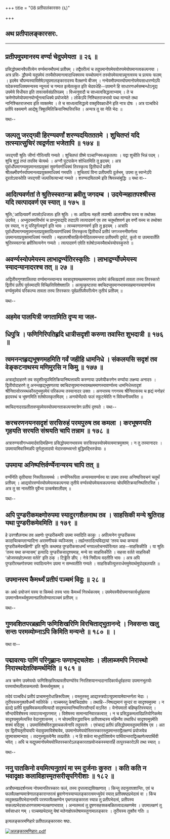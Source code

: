 +++
title = "08 प्रतीपालंकारसरः (६)"

+++


## अथ प्रतीपालङ्कारसरः.

------------------------------------------------------------------------



## प्रतीपमुपमानस्य वर्ण्या चेदुपमेयता ॥ २६ ॥

प्रसिद्धोपमानवैपरीत्येन वर्ण्यमानमौपम्यं प्रतीपम् । तद्वैपरीत्यं च
तदुपमानोपमेययोरुपमेयोपमानत्वकल्पनया । अत्र प्रसि- द्धौपम्ये यदुपमेयं
तस्यैवोपमानत्वादाधिक्यस्य यच्चोपमानं तस्योपमेयत्वान्न्यूनत्वस्य च
प्रत्ययः फलम् । इदमेव चौपम्यस्याविशेषेऽप्युपमालङ्कारादस्य वैलक्षण्ये
बीजम् । नन्वेवमौपम्यस्योपमानोपमेयसाधारण्येऽपि यदेकस्याधिक्यमन्यस्य
न्यूनत्वं च गम्यत इत्येतत्कुत इति चेदवधेहि--उपमाने हि
साधारणधर्मसम्बन्धोऽनूद्य उपमेये विधीयत इति तावत्सर्वसंप्रतिपन्नम् ।
विध्यनुवादौ च साध्यत्वसिद्धत्वाभ्याम् । ते च
क्रमेणोपमेयोपमानयोर्न्यूनत्वाधिक्ये प्रयोजयेते । लोकेऽपि निश्चितराजभावो
यथा मान्यते तथा नानिश्चितराजभाव इति व्यक्तमेव । ते च साध्यत्वसिद्धत्वे
वक्तृविवक्षाधीने इति नात्र दोषः । अत्र पञ्चविधे प्रतीपे वक्ष्यमाणे
आद्येषु त्रिषूपमितिक्रियानिष्पत्तिरस्ति । अन्यत्र तु सा नेति भेदः ॥

यथा--



## जल्पतु जरद्गवी हिरण्यवर्णां शरण्यदयितततमे । शुचितप्तं यदि तत्स्यात्सुचिरं त्वद्वर्णता भजेतापि ॥ १७४ ॥

जरद्गवी श्रुतिः जीर्णा गौरित्यपि गम्यते । शुचितप्तं ग्रीष्मे
पञ्चाग्निमध्यकृततपः । यद्वा शुचीति भिन्नं पदम् । शुचि शुद्धं तप्तं
तपस्वि चेत्यर्थः । अग्नौ पुटपाकेन शोधितमिति तु हृदयम् । अत्र
पूर्वार्धोपमागम्यमुपमानताप्रयुक्तं सुवर्णवर्णाधिक्यं तिरस्कृत्य
द्वितीयार्धे प्रतीपं श्रीलक्ष्मीवर्णस्योपमानत्वप्रयुक्तमाधिक्यं गमयति ।
शुचितापं विना प्रतीपमपि दुर्लभम्, उपमा तु स्वप्नेऽपि दूरतोऽपास्तेति
जरद्गवी जल्पत्वित्याभ्यां गम्यते । शरण्यदयिततमे इति श्रियस्संबुद्धिः ॥
यथा वा--



## आदित्यवर्णतां ते श्रुतिस्स्वतन्त्रा ब्रवीतु जगदम्ब । उदयेन्महातपश्श्रीस्स यदि त्वत्पादवर्ण एव स्यात् ॥ १७५ ॥

श्रुतिः,'आदित्यवर्णे तपसोऽधिजातः इति श्रुतिः । सः आदित्यः महती
तपश्श्रीः आतपश्रीश्च यस्य स तथोक्तः उदयेत् । अभ्युदयमाविर्भावं च
प्राप्नुयाद्यदि तदाऽपि त्वत्पादवर्ण एव तव चतुर्थांशवर्ण इव वर्णो यस्य स
तथोक्त एव स्यात्, न तु परिपूर्णत्वद्वर्ण इति भावः । त्वच्चरणारुणवर्ण इति
तु हृदयम् । अत्रापि पूर्वार्धोपमागम्यमुपमानताप्रयुक्तादित्यवर्णाधिक्यं
तिरस्कृत्य द्वितीयार्धे प्रतीपं जगज्जननीवर्णस्य उपमानताप्रयुक्तमाधिक्यं
गमयति । महातपश्रीसाहित्येनोदितत्वमन्तरा प्रतीपमपि दुर्घटं, कुतो वा
उपमावार्तेति श्रुतिस्स्वतन्त्रा ब्रवीत्वित्यनेन गम्यते । त्वत्पादवर्ण
एवेति श्लेषोऽप्यस्यैवार्थस्योपस्कुरुते ॥

## अवर्ण्यस्योपमेयस्य लाभाद्वर्ण्यतिरस्कृतिः । लाभाद्वर्ण्योपमेयस्य स्यादन्यानादरश्च तत् ॥ २७ ॥

अद्वितीयगुणशालितया वर्ण्यमानस्यान्यत्र स्वसादृश्यमक्षममाणस्य उपमेयं
कंचित्प्रदर्श्य तावता तस्य तिरस्कारो द्वितीयं प्रतीपं पूर्वस्मादपि
विच्छित्तिविशेषशालि । अत्युत्कृष्टतया
क्वचिदप्युपमानभावमसहमानस्यावर्ण्यस्य वर्ण्यमुपमेयं परिकल्प्य तावता तस्य
तिरस्कारः पूर्वप्रतीपवैपरीत्येन तृतीयं प्रतीपम् ॥

यथा--



## अहमेव पालयित्री जगतामिति दृप्य मा जल-

## धिपुत्रि । फणिगिरिपतिहृदि धात्रीसदृशी करुणा तवास्ति शुभदात्री ॥ १७६ ॥



## त्वमनन्तहृद्यभूषणमहमिति गर्वं जहीहि धामनिधे । संकलयसि सदृशं तव वेङ्कटनाथस्य मणिमुरसि न किमु ॥ १७७ ॥

अत्राद्योदाहरणे तव सदृशीत्युपमितिक्रियानिष्पत्तावपि करुणाया उपमेयीकरणेन
वर्ण्याया लक्ष्म्या अनादरः । द्वितीयोदाहरणे तु अनन्तहृद्यभूषणतया
क्वचिदप्युपमानभावमक्षममाणस्यावर्ण्यस्य धामनिधेस्तादृशं
श्रीनिवासोरस्स्थकौस्तुभमुपमेयं परिकल्प्य तस्यानादर उक्तः । अनन्तस्य
गगनस्य श्रीनिवासस्य च हृद्यं मनोहरं हृदयस्थं च भूषणमिति
श्लेषोपस्कृतमिदम् । अनयोर्भेदयोः फलं स्फुटमेवेति न विवेचनीयमस्ति ॥

क्वचिदनादराप्रतीतावप्युपमेयस्योपमानताकल्पनमात्रेण प्रतीपं दृश्यते ।
यथा--



## करचरणनयनसदृशं सरसिरुहं परमपुरुष तव कमला । करभूषणयति गृहयति सरयति संश्रयति चापि तन्नाम ॥ १७८ ॥

अत्रारुण्यसौगन्ध्यमार्दवादिमहिम्ना प्रसिद्धोपमानभावस्य
सरसिरुहस्योपमेयत्वमात्रमुक्तम् । न तु तस्यानादरः । उपमायामिवास्मिन्नपि
पूर्णलुप्तादयो भेदास्सम्भवन्तो बुद्धिमद्भिरुन्नेयाः ॥

## उपमाया अनिष्पत्तिर्वर्ण्येनान्यस्य चापि तत् ॥

वर्ण्येनेति तृतीयाया निरूपितत्वमर्थः । वर्ण्यनिरूपिता अन्यस्यावर्ण्यस्य
या उपमा तस्या अनिष्पत्तिवचनं चतुर्थं प्रतीपम् ।
आद्ययोरवर्ण्यस्योपमेयत्वकल्पनया तृतीये वर्ण्यस्योपमेयत्वकल्पनया
चोपमितिक्रयानिष्पत्तिरस्ति । अत्र तु सा नास्तीति पूर्वेभ्य
उत्कर्षशालीदम् ॥

यथा--



## अपि पुण्डरीकमक्ष्णोरुपमा स्यादुरगशैलनाथ तव । साहसिकी मन्ये श्रुतिराह यथा पुण्डरीकमेवमिति ॥ १७९ ॥

हे उरगशैलनाथ तव अक्ष्णोः पुण्डरीकमपि उपमा स्यादिति काकुः । अपीत्यनेन
पुण्डरीकस्य कादाचित्कम्लान्यादिना अरामणीयकं व्यञ्जितम् ।
तर्ह्यन्तरादित्यविद्यायां ‘तस्य यथा कप्यासं पुण्डरीकमेवमक्षिणी' इति
श्रुतिः कथमाह पुण्डरीकसाधर्म्यं भगवल्लोचनयोरित्यत आह--साहसिकीति । या
श्रुतिः ‘तस्य यथा कप्यासम्’ इत्यादिः पुण्डरीकसादृश्यमाह, मन्ये सा
साहसिकीति । सहसा वर्तते साहसिकी ‘ओजस्सहोऽम्भसा वर्तते’ इति ठक् ।
टिड्ढेति ङीप् । नेत्रे निमील्य वदतीति भावः । अत्र अपि
पुण्डरीरमक्ष्णोरुपमा स्यादित्यनेन उपमा न सम्भवतीति गम्यते ।
साहसिकीत्युत्तरार्धममुमेवार्थमुपोद्बलयति ॥



## उपमानस्य कैमर्थ्यं प्रतीपं पञ्चमं विदुः ॥ २८ ॥

कः अर्थः प्रयोजनं यस्य स किमर्थः तस्य भावः कैमर्थ्यं निरर्थकत्वम् ।
उपमेयस्यैवोपमानकार्यधूर्वहतया उपमानकैमर्थ्यमुपमानप्रातिलोम्यात्पञ्चमं
प्रतीपम् ॥

यथा--



## गुणवशितपरब्रह्मणि फणिशिखरिणि विरचिताद्भुतानन्दे । निवसन्तः खलु सन्तः परमव्योम्नाऽपि किमिति मन्यन्ते ॥ १८० ॥ ।

यथा वा--



## पद्मावत्याः पाणिं परिगृह्णानः फणाभृदचलेशः । लीलाब्जमपि निरास्थो निरास्थदेतत्किमर्थमिति ॥ १८१ ॥

अत्र क्रमेण उपमेययोः फणिशिखरिपद्मावतीपाण्योरेव
निरतिशयानन्ददानादिकार्यधूर्वहतया उपमानभूतयोः परमव्योमलीलाकमलयोः
कैमर्थ्यमुक्तम् ॥

तदेवं पञ्चविधं प्रतीपं प्राचामनुरोधान्निरूपितम् । वस्तुतस्तु
आद्यास्त्रयोऽप्युपमायामेवान्तर्गता भेदाः । तुरीयस्त्वनुक्तवैधर्म्ये
व्यतिरेके । पञ्चमस्तु केषांचिदाक्षेपः । तथाहि--निष्पद्यमानं सुन्दरं वा
सादृश्यमुपमा । न ह्याद्ये प्रतीपे मुखमिवकमलमित्यादौ
सादृश्यस्यानिष्यत्तिरसौन्दर्यं वाऽस्ति । येनोपमातो बहिष्कृतिस्स्यात् ।
सौन्दर्यविशेषस्य त्वयाऽप्यभ्युपगमात् । विशेषस्य सामान्यानिवारकत्वात् । न
च प्रसिद्धकमलादिप्रतियोगिकमेव सादृश्यमुपमेत्यस्ति वेदानुशासनम् । न
चोपमाविरुद्धवाचिनः प्रतीपशब्दस्य महिम्नैव तथाविधं सादृश्यमुपमेति शक्यं
वदितुम् । उपमाविशेषविरुद्धवाचकत्वेनापि तदुपपत्तेः । एवंचाद्यं प्रतीपं
प्रसिद्धोपमावदुपमाविशेष एव । अत एव द्वितीयतृतीयावपि भेदावुपमाविशेषावेव,
उपमानोपमेययोस्तिरस्कारस्तूपमान्तराद्वैलक्षण्यं प्रयोजयेन्न
तूपमासामान्यात् । तदनुस्यूतत्वेनैव तत्प्रतीतेः । न हि शर्करा
माधुर्यातिशयेन पार्थिवान्तराद्विलक्षणेत्यपार्थिवी भवेत् । अपि च
यद्युपमानोपमेययोस्तिरस्कारोऽलङ्कारताप्रयोजकस्स्यात्तर्हि तत्पुरस्कारोऽपि
तथा स्यात् ॥

यथा--



## ननु पातकिनो वयमित्यनुतापं मा स्म दुर्जनाः कुरुत । कति कति न भवादृक्षाः कलाविहास्मृतसरीसृपगिरीशाः ॥ १८२ ॥

अत्रौपम्यप्रदर्शनस्य नोपमानतिरस्कारः फलं, तस्य दृप्तत्वाद्यविवक्षणात् ।
किन्तु तदनुतापशान्तिः, एवं च फलवैलक्षण्यमात्रेणालङ्कारान्तरत्वं
ब्रुवाणेनास्याप्यलङ्कारत्वमभ्युपेयं स्यात् प्रतीपषष्ठप्रभेदत्वं वा ।
किंच त्वदुक्तप्रतीपभेदानामपि परस्परवैलक्षण्येन पृथगलङ्कारता स्यान्न तु
प्रतीपभेदत्वं, प्रतीपस्य सकलप्रभेदसाधारणसामान्यलक्षणाभावात् । अन्यतमत्वं
तु दूषणसहस्रकबळितत्वादलक्षणमेव । उपमालक्षणं तु सर्वसाधार णम् ।
पञ्चमप्रभेदस्तु येषां मतेनाक्षेपस्तेषामस्तुनामालङ्कारः । तुरीयस्य
तूक्तैव गतिः ॥

इत्यलङ्कारमणिहारे प्रतीपालङ्कारसरः षष्ठः.

[![अलङ्कारमणिहारः.pdf](//upload.wikimedia.org/wikisource/sa/thumb/3/3b/%E0%A4%85%E0%A4%B2%E0%A4%99%E0%A5%8D%E0%A4%95%E0%A4%BE%E0%A4%B0%E0%A4%AE%E0%A4%A3%E0%A4%BF%E0%A4%B9%E0%A4%BE%E0%A4%B0%E0%A4%83.pdf/page110-395px-%E0%A4%85%E0%A4%B2%E0%A4%99%E0%A5%8D%E0%A4%95%E0%A4%BE%E0%A4%B0%E0%A4%AE%E0%A4%A3%E0%A4%BF%E0%A4%B9%E0%A4%BE%E0%A4%B0%E0%A4%83.pdf.jpg)](/w/index.php?title=%E0%A4%B8%E0%A4%9E%E0%A5%8D%E0%A4%9A%E0%A4%BF%E0%A4%95%E0%A4%BE:%E0%A4%85%E0%A4%B2%E0%A4%99%E0%A5%8D%E0%A4%95%E0%A4%BE%E0%A4%B0%E0%A4%AE%E0%A4%A3%E0%A4%BF%E0%A4%B9%E0%A4%BE%E0%A4%B0%E0%A4%83.pdf&page=110)

